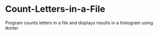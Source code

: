 # Count-Letters-in-a-File
Program counts letters in a file and displays results in a histogram using tkinter
